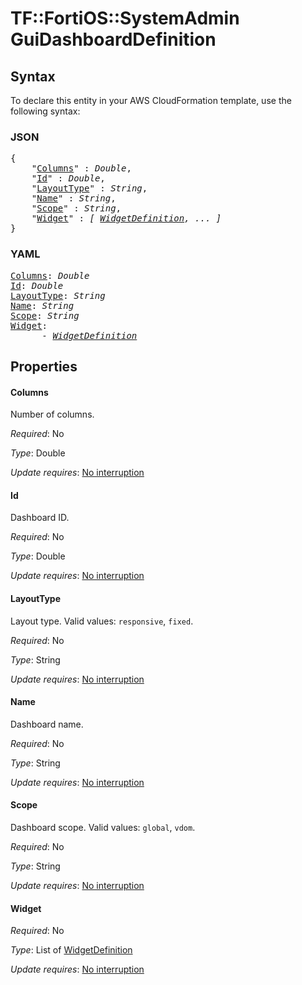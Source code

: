 # TF::FortiOS::SystemAdmin GuiDashboardDefinition

## Syntax

To declare this entity in your AWS CloudFormation template, use the following syntax:

### JSON

<pre>
{
    "<a href="#columns" title="Columns">Columns</a>" : <i>Double</i>,
    "<a href="#id" title="Id">Id</a>" : <i>Double</i>,
    "<a href="#layouttype" title="LayoutType">LayoutType</a>" : <i>String</i>,
    "<a href="#name" title="Name">Name</a>" : <i>String</i>,
    "<a href="#scope" title="Scope">Scope</a>" : <i>String</i>,
    "<a href="#widget" title="Widget">Widget</a>" : <i>[ <a href="widgetdefinition.md">WidgetDefinition</a>, ... ]</i>
}
</pre>

### YAML

<pre>
<a href="#columns" title="Columns">Columns</a>: <i>Double</i>
<a href="#id" title="Id">Id</a>: <i>Double</i>
<a href="#layouttype" title="LayoutType">LayoutType</a>: <i>String</i>
<a href="#name" title="Name">Name</a>: <i>String</i>
<a href="#scope" title="Scope">Scope</a>: <i>String</i>
<a href="#widget" title="Widget">Widget</a>: <i>
      - <a href="widgetdefinition.md">WidgetDefinition</a></i>
</pre>

## Properties

#### Columns

Number of columns.

_Required_: No

_Type_: Double

_Update requires_: [No interruption](https://docs.aws.amazon.com/AWSCloudFormation/latest/UserGuide/using-cfn-updating-stacks-update-behaviors.html#update-no-interrupt)

#### Id

Dashboard ID.

_Required_: No

_Type_: Double

_Update requires_: [No interruption](https://docs.aws.amazon.com/AWSCloudFormation/latest/UserGuide/using-cfn-updating-stacks-update-behaviors.html#update-no-interrupt)

#### LayoutType

Layout type. Valid values: `responsive`, `fixed`.

_Required_: No

_Type_: String

_Update requires_: [No interruption](https://docs.aws.amazon.com/AWSCloudFormation/latest/UserGuide/using-cfn-updating-stacks-update-behaviors.html#update-no-interrupt)

#### Name

Dashboard name.

_Required_: No

_Type_: String

_Update requires_: [No interruption](https://docs.aws.amazon.com/AWSCloudFormation/latest/UserGuide/using-cfn-updating-stacks-update-behaviors.html#update-no-interrupt)

#### Scope

Dashboard scope. Valid values: `global`, `vdom`.

_Required_: No

_Type_: String

_Update requires_: [No interruption](https://docs.aws.amazon.com/AWSCloudFormation/latest/UserGuide/using-cfn-updating-stacks-update-behaviors.html#update-no-interrupt)

#### Widget

_Required_: No

_Type_: List of <a href="widgetdefinition.md">WidgetDefinition</a>

_Update requires_: [No interruption](https://docs.aws.amazon.com/AWSCloudFormation/latest/UserGuide/using-cfn-updating-stacks-update-behaviors.html#update-no-interrupt)


